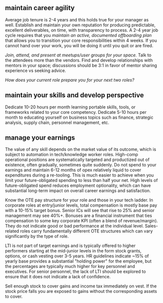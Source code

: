 ## maintain career agility
Average job tenure is 2-4 years and this holds true for your manager as well. Establish and maintain your own reputation for producing predictable, excellent deliverables, on time, with transparency to process.  A 2-4 year job cycle requires that you *maintain an active, documented offboarding plan* that allows you to transition your core responsibilities within 4 weeks. If you cannot hand over your work, you will be doing it until you quit or are fired.

*Join, attend, and present at meetups/user groups for your space.*  Talk to the attendees more than the vendors.   Find and develop relationships with mentors in your space; discussions should be 3:1 in favor of mentor sharing experience vs seeking advice.  

*How does your current role prepare you for your next two roles?*

## maintain your skills and develop perspective
Dedicate 10-20 hours per month learning portable skills, tools, or frameworks related to your core competency.  Dedicate 5-10 hours per month to educating yourself on business topics such as finance, strategic analysis, supply chain, personnel management, etc.

## manage your earnings
The value of any skill depends on the market value of its outcome, which is subject to automation in tech/knowledge worker roles.  High-comp operational positions are systematically targeted and productized out of existence, often gradually, sometimes quite suddenly.  Do not spend to your earnings and maintain 6-12 months of opex relatively liquid to cover expenditures during a re-tooling.  This is much easier to achieve when you limit your future-obligated spending to less than half your net.  High levels of future-obligated spend reduces employment optionality, which can have substantial long-term impact on overall career earnings and satisfaction.

Know the OTE pay structure for your role and those in your tech ladder.  In corporate roles  at entry/junior levels, total compensation is mostly base pay with a 10-15% target bonus.  Senior ICs will see that rise to 25% and senior management may see 40%+.  Bonuses are a financial instrument that ties compensation to some key corporate KPI (often a blend of revenue/margin).   They do not indicate good or bad performance at the individual level.  Sales-related roles carry fundamentally different OTE structures which can vary significantly by the type of role.

LTI is not part of target earnings and is typically offered to higher performers starting at the mid-junior levels in the form stock grants, options, or cash vesting over 3-5 years.  HR guidelines indicate ~15% of yearly base provides a substantial "holding power" for the employee, but the percentages are typically much higher for key personnel and executives.  For senior personnel, the lack of LTI should be explored to ensure that it does not indicate a lack of confidence.

Sell enough stock to cover gains and income tax immediately on vest. If the stock price falls you are exposed to gains without the corresponding assets to cover.
